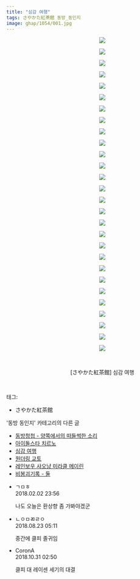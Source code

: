 ```yaml
---
title: "심감 여행"
tags: さやかた紅茶館 동방_동인지
image: ghap/1054/001.jpg
---
```

<div class="article">
<p style="text-align: center; clear: none; float: none;"><img src="{{ site.nasurl }}/ghap/1054/001.jpg"/></p>
<p style="text-align: center; clear: none; float: none;"><img src="{{ site.nasurl }}/ghap/1054/002.jpg"/></p>
<p style="text-align: center; clear: none; float: none;"><img src="{{ site.nasurl }}/ghap/1054/003.jpg"/></p>
<p style="text-align: center; clear: none; float: none;"><img src="{{ site.nasurl }}/ghap/1054/004.jpg"/></p>
<p style="text-align: center; clear: none; float: none;"><img src="{{ site.nasurl }}/ghap/1054/005.jpg"/></p>
<p style="text-align: center; clear: none; float: none;"><img src="{{ site.nasurl }}/ghap/1054/006.jpg"/></p>
<p style="text-align: center; clear: none; float: none;"><img src="{{ site.nasurl }}/ghap/1054/007.jpg"/></p>
<p style="text-align: center; clear: none; float: none;"><img src="{{ site.nasurl }}/ghap/1054/008.jpg"/></p>
<p style="text-align: center; clear: none; float: none;"><img src="{{ site.nasurl }}/ghap/1054/009.jpg"/></p>
<p style="text-align: center; clear: none; float: none;"><img src="{{ site.nasurl }}/ghap/1054/010.jpg"/></p>
<p style="text-align: center; clear: none; float: none;"><img src="{{ site.nasurl }}/ghap/1054/011.jpg"/></p>
<p style="text-align: center; clear: none; float: none;"><img src="{{ site.nasurl }}/ghap/1054/012.jpg"/></p>
<p style="text-align: center; clear: none; float: none;"><img src="{{ site.nasurl }}/ghap/1054/013.jpg"/></p>
<p style="text-align: center; clear: none; float: none;"><img src="{{ site.nasurl }}/ghap/1054/014.jpg"/></p>
<p style="text-align: center; clear: none; float: none;"><img src="{{ site.nasurl }}/ghap/1054/015.jpg"/></p>
<p style="text-align: center; clear: none; float: none;"><img src="{{ site.nasurl }}/ghap/1054/016.jpg"/></p>
<p style="text-align: center; clear: none; float: none;"><img src="{{ site.nasurl }}/ghap/1054/017.jpg"/></p>
<p style="text-align: center; clear: none; float: none;"><img src="{{ site.nasurl }}/ghap/1054/018.jpg"/></p>
<p style="text-align: center; clear: none; float: none;"><img src="{{ site.nasurl }}/ghap/1054/019.jpg"/></p>
<p style="text-align: center; clear: none; float: none;"><img src="{{ site.nasurl }}/ghap/1054/020.jpg"/></p>
<p style="text-align: center; clear: none; float: none;"><img src="{{ site.nasurl }}/ghap/1054/021.jpg"/></p>
<p style="text-align: center; clear: none; float: none;"><img src="{{ site.nasurl }}/ghap/1054/022.jpg"/></p>
<p style="text-align: center; clear: none; float: none;"><img src="{{ site.nasurl }}/ghap/1054/023.jpg"/></p>
<p style="text-align: center; clear: none; float: none;"><img src="{{ site.nasurl }}/ghap/1054/024.jpg"/></p>
<p style="text-align: center; clear: none; float: none;"><img src="{{ site.nasurl }}/ghap/1054/025.jpg"/></p>
<p style="text-align: center; clear: none; float: none;"><img src="{{ site.nasurl }}/ghap/1054/026.jpg"/></p>
<p style="text-align: center; clear: none; float: none;"><img src="{{ site.nasurl }}/ghap/1054/027.jpg"/></p>
<p style="text-align: center; clear: none; float: none;"><img src="{{ site.nasurl }}/ghap/1054/028.jpg"/></p>
<p style="text-align: center; clear: none; float: none;"><br/></p>
<p style="text-align: center; clear: none; float: none;">[さやかた紅茶館] 심감 여행</p>
<p><br/></p>
</div><div class="tagTrail">
<p>태그: </p>
<ul>
<li>さやかた紅茶館</li>
</ul>
</div><div class="another">
<p>'동방 동인지' 카테고리의 다른 글</p>
<ul>
<li><a href="/2016-07-24-ghap_1057">동방청첩 - 양쪽에서의 떠들썩한 소리</a></li>
<li><a href="/2016-07-24-ghap_1056">아이돌스타 치르노</a></li>
<li><a href="/2016-07-24-ghap_1054">심감 여행</a></li>
<li><a href="/2016-07-24-ghap_1052">원더링 교토</a></li>
<li><a href="/2016-07-24-ghap_1050">레인보우 샤오냥 미라클 메이린</a></li>
<li><a href="/2016-07-24-ghap_1049">비봉괴기록 - 둘</a></li>
</ul>
</div><div class="cb_module cb_fluid">
<div class="cb_wrt cb_profile">
<div class="comment">
<ul>
<li class="cb_thumb_off" id="comment15190553">
<div class="cb_comment_area">
<div class="cb_info_area">
<div class="cb_section">
<span class="cb_nick_name">ㄱㅁㅎ</span>
</div>
<div class="cb_section">
<span class="cb_date">2018.02.02 23:56 </span>
</div>
</div>
<div class="cb_dsc_comment">
<p class="cb_dsc">
											나도 오늘은 환상향 좀 가봐야겠군
										</p>
</div>
</div></li>
<li class="cb_thumb_off" id="comment15315224">
<div class="cb_comment_area">
<div class="cb_info_area">
<div class="cb_section">
<span class="cb_nick_name">ㄴㅇㅁㄻㄹㅇ</span>
</div>
<div class="cb_section">
<span class="cb_date">2018.08.23 05:11 </span>
</div>
</div>
<div class="cb_dsc_comment">
<p class="cb_dsc">
											중간에 클피 졸귀임
										</p>
</div>
</div></li>
<li class="cb_thumb_off" id="comment15365341">
<div class="cb_comment_area">
<div class="cb_info_area">
<div class="cb_section">
<span class="cb_nick_name">CoronA</span>
</div>
<div class="cb_section">
<span class="cb_date">2018.10.31 02:50 </span>
</div>
</div>
<div class="cb_dsc_comment">
<p class="cb_dsc">
											클피 대 레이센 세기의 대결
										</p>
</div>
</div></li>
</ul>
</div>
</div><!-- commentList close -->
</div>